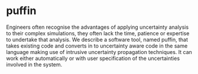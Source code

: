 # puffin
Engineers often recognise the advantages of applying uncertainty analysis to their complex simulations, they often lack the time, patience or expertise to undertake that analysis. We describe a software tool, named puffin, that takes existing code and converts in to uncertainty aware code in the same language making use of intrusive uncertainty propagation techniques. It can work either automatically or with user specification of the uncertainties involved in the system.
